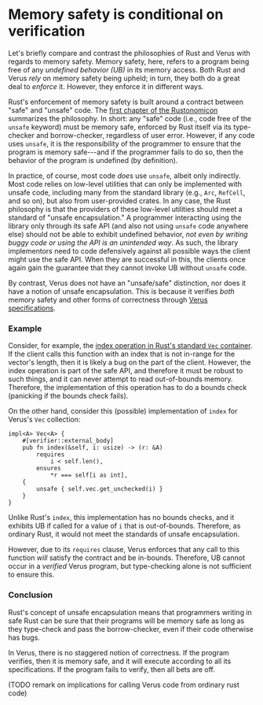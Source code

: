 # Memory safety is conditional on verification

Let's briefly compare and contrast the philosophies of Rust and Verus with regards to
memory safety. Memory safety, here, refers to a program being free of any
_undefined behavior (UB)_ in its memory access.
Both Rust and Verus _rely_ on memory safety being upheld; in turn,
they both do a great deal to _enforce_ it. However, they enforce it in different ways.

Rust's enforcement of memory safety is built around a contract between "safe" and
"unsafe" code.  The [first chapter of the Rustonomicon](https://doc.rust-lang.org/nomicon/safe-unsafe-meaning.html)
summarizes the philosophy. In short: any "safe" code (i.e., code free of the `unsafe` keyword) 
must be memory safe, enforced by Rust itself via its type-checker and borrow-checker,
regardless of user error. However, if any code uses `unsafe`, it is the responsibility
of the programmer to ensure that the program is memory safe---and if the programmer fails to
do so, then the behavior of the program is undefined (by definition).

In practice, of course, most code _does_ use `unsafe`, albeit only indirectly.
Most code relies on low-level utilities that can only be implemented with unsafe code,
including many from the standard library (e.g., `Arc`, `RefCell`, and so on), but also
from user-provided crates. In any case, the Rust philosophy is that the providers of these
low-level utilities should meet a standard of "unsafe encapsulation."
A programmer interacting using the library only through its safe API (and also not using
`unsafe` code anywhere else) should not be able to exhibit undefined behavior,
_not even by writing buggy code or using the API is an unintended way_.
As such, the library implementors need to code defensively against all possible ways the
client might use the safe API.
When they are successful in this, the clients once again gain the guarantee that they
cannot invoke UB without `unsafe` code.

By contrast, Verus does not have an "unsafe/safe" distinction, nor does it have a notion
of unsafe encapsulation. This is because it verifies _both_ memory safety and other
forms of correctness through [Verus specifications](./requires_ensures.md).

### Example

Consider, for example, the [index operation in Rust's standard `Vec` container](https://doc.rust-lang.org/std/vec/struct.Vec.html#method.index).
If the client calls this function with an index that is not in-range for the vector's
length, then it is likely a bug on the part of the client. However, the index operation
is part of the safe API, and therefore it must be robust to such things, and it can never
attempt to read out-of-bounds memory. Therefore, the implementation of this operation has
to do a bounds check (panicking if the bounds check fails).

On the other hand, consider this (possible) implementation of `index` for Verus's
`Vec` collection:

```rust,ignore
impl<A> Vec<A> {
    #[verifier::external_body]
    pub fn index(&self, i: usize) -> (r: &A)
        requires
            i < self.len(),
        ensures
            *r === self[i as int],
    {
        unsafe { self.vec.get_unchecked(i) }
    }
}
```

Unlike Rust's `index`, this implementation has no bounds checks, and it exhibits UB if called
for a value of `i` that is out-of-bounds. Therefore, as ordinary Rust, it would not meet
the standards of unsafe encapsulation.

However, due to its `requires` clause,
Verus enforces that any call to this function _will_ satisfy the contract and be in-bounds.
Therefore, UB cannot occur in a _verified_ Verus program, but type-checking alone is not
sufficient to ensure this.

### Conclusion

Rust's concept of unsafe encapsulation means that programmers writing in safe Rust can be sure
that their programs will be memory safe as long as they type-check and pass the borrow-checker, 
even if their code otherwise has bugs.

In Verus, there is no staggered notion of correctness. If the program verifies, then it is
memory safe, and it will execute according to all its specifications.
If the program fails to verify, then all bets are off.

(TODO remark on implications for calling Verus code from ordinary rust code)
